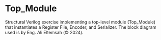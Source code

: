 # Top_Module
Structural Verilog exercise implementing a top-level module (Top_Module) that instantiates a Register File, Encoder, and Serializer. The block diagram used is by Eng. Ali Eltemsah (© 2024).
